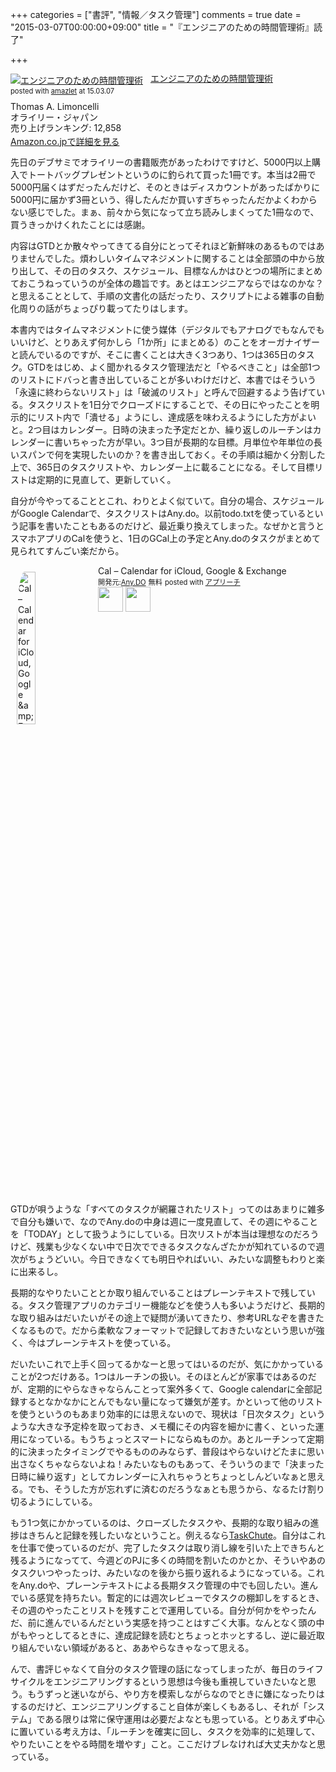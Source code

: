 +++
categories = ["書評", "情報／タスク管理"]
comments = true
date = "2015-03-07T00:00:00+09:00"
title = "『エンジニアのための時間管理術』読了"

+++

<div class="amazlet-box" style="margin-bottom:0px;"><div class="amazlet-image" style="float:left;margin:0px 12px 1px 0px;"><a href="http://www.amazon.co.jp/exec/obidos/ASIN/4873113075/diary081213-22/ref=nosim/" name="amazletlink" target="_blank"><img src="http://ecx.images-amazon.com/images/I/51jWtxU0sAL._SL160_.jpg" alt="エンジニアのための時間管理術" style="border: none;" /></a></div><div class="amazlet-info" style="line-height:120%; margin-bottom: 10px"><div class="amazlet-name" style="margin-bottom:10px;line-height:120%"><a href="http://www.amazon.co.jp/exec/obidos/ASIN/4873113075/diary081213-22/ref=nosim/" name="amazletlink" target="_blank">エンジニアのための時間管理術</a><div class="amazlet-powered-date" style="font-size:80%;margin-top:5px;line-height:120%">posted with <a href="http://www.amazlet.com/" title="amazlet" target="_blank">amazlet</a> at 15.03.07</div></div><div class="amazlet-detail">Thomas A. Limoncelli <br />オライリー・ジャパン <br />売り上げランキング: 12,858<br /></div><div class="amazlet-sub-info" style="float: left;"><div class="amazlet-link" style="margin-top: 5px"><a href="http://www.amazon.co.jp/exec/obidos/ASIN/4873113075/diary081213-22/ref=nosim/" name="amazletlink" target="_blank">Amazon.co.jpで詳細を見る</a></div></div></div><div class="amazlet-footer" style="clear: left"></div></div>

先日のデブサミでオライリーの書籍販売があったわけですけど、5000円以上購入でトートバッグプレゼントというのに釣られて買った1冊です。本当は2冊で5000円届くはずだったんだけど、そのときはディスカウントがあったばかりに5000円に届かず3冊という、得したんだか買いすぎちゃったんだかよくわからない感じでした。まぁ、前々から気になって立ち読みしまくってた1冊なので、買うきっかけくれたことには感謝。

内容はGTDとか散々やってきてる自分にとってそれほど新鮮味のあるものではありませんでした。煩わしいタイムマネジメントに関することは全部頭の中から放り出して、その日のタスク、スケジュール、目標なんかはひとつの場所にまとめておこうねっていうのが全体の趣旨です。あとはエンジニアならではなのかな？と思えることとして、手順の文書化の話だったり、スクリプトによる雑事の自動化周りの話がちょっぴり載ってたりはします。

本書内ではタイムマネジメントに使う媒体（デジタルでもアナログでもなんでもいいけど、とりあえず何かしら「1か所」にまとめる）のことをオーガナイザーと読んでいるのですが、そこに書くことは大きく3つあり、1つは365日のタスク。GTDをはじめ、よく聞かれるタスク管理法だと「やるべきこと」は全部1つのリストにドバっと書き出していることが多いわけだけど、本書ではそういう「永遠に終わらないリスト」は「破滅のリスト」と呼んで回避するよう告げている。タスクリストを1日分でクローズドにすることで、その日にやったことを明示的にリスト内で「潰せる」ようにし、達成感を味わえるようにした方がよいと。2つ目はカレンダー。日時の決まった予定だとか、繰り返しのルーチンはカレンダーに書いちゃった方が早い。3つ目が長期的な目標。月単位や年単位の長いスパンで何を実現したいのか？を書き出しておく。その手順は細かく分割した上で、365日のタスクリストや、カレンダー上に載ることになる。そして目標リストは定期的に見直して、更新していく。

自分が今やってることとこれ、わりとよく似ていて。自分の場合、スケジュールがGoogle Calendarで、タスクリストはAny.do。以前todo.txtを使っているという記事を書いたこともあるのだけど、最近乗り換えてしまった。なぜかと言うとスマホアプリのCalを使うと、1日のGCal上の予定とAny.doのタスクがまとめて見られてすんごい楽だから。

<div id="appreach-box" style="text-align:left;">
    <img id="appreach-image" src="http://a512.phobos.apple.com/us/r30/Purple6/v4/78/bb/1d/78bb1d61-0262-76c4-2edb-f421111365d4/mzl.fxvayqgf.png" alt="Cal – Calendar for iCloud, Google &amp;amp; Exchange" style="float:left; margin:10px; width:25%; max-width:120px; border-radius:10%;" pagespeed_url_hash="248610482">
    <div class="appreach-info" style="margin: 10px;">
      <div id="appreach-appname">Cal – Calendar for iCloud, Google &amp; Exchange</div>
      <div id="appreach-developer" style="font-size:80%; display:inline-block; _display:inline;">
        開発元:<a id="appreach-developerurl" href="https://itunes.apple.com/jp/artist/halo-inc./id499497834?uo=4" target="_blank" rel="nofollow">Any.DO</a>
      </div>
      <div id="appreach-price" style="font-size:80%; display:inline-block; _display:inline;">無料</div>
      <div class="appreach-powered" style="font-size:80%; display:inline-block; _display:inline;">
        posted with <a href="http://appreach.t-tu.com/" title="アプリーチ" target="_blank" rel="nofollow">アプリーチ</a>
      </div>
      <br>
      <div class="appreach-links" style="float:left;">
        <div id="appreach-itunes-link" style="display: inline-block; _display: inline;">
          <a id="appreach-itunes" href="https://itunes.apple.com/jp/app/cal-calendar-for-icloud-google/id648287824?mt=8&amp;uo=4&amp;at=11lHd9" target="_blank" rel="nofollow">
           <img src="http://appreach.t-tu.com/img/itune_en.png.pagespeed.ce.8asOsm0ta-.png" style="height:40px;" pagespeed_url_hash="1074815294">
          </a>
        </div>
        <div id="appreach-gplay-link" style="display:inline-block; _display:inline;">
          <a id="appreach-gplay" href="https://play.google.com/store/apps/details?id=com.anydo.cal" target="_blank" rel="nofollow">
           <img src="http://appreach.t-tu.com/img/gplay_en.png.pagespeed.ce.1AAXzseXga.png" style="height:40px;" pagespeed_url_hash="45329112">
           </a>
        </div>
      </div>
    </div>
    <div class="appreach-footer" style="margin-bottom:10px; clear: left;"></div>
  </div>

GTDが唄うような「すべてのタスクが網羅されたリスト」ってのはあまりに雑多で自分も嫌いで、なのでAny.doの中身は週に一度見直して、その週にやることを「TODAY」として扱うようにしている。日次リストが本当は理想なのだろうけど、残業も少なくない中で日次でできるタスクなんざたかが知れているので週次がちょうどいい。今日できなくても明日やればいい、みたいな調整もわりと楽に出来るし。

長期的なやりたいこととか取り組んでいることはプレーンテキストで残している。タスク管理アプリのカテゴリー機能などを使う人も多いようだけど、長期的な取り組みはだいたいがその途上で疑問が湧いてきたり、参考URLなぞを書きたくなるもので。だから柔軟なフォーマットで記録しておきたいなという思いが強く、今はプレーンテキストを使っている。

だいたいこれで上手く回ってるかなーと思ってはいるのだが、気にかかっていることが2つだけある。1つはルーチンの扱い。そのほとんどが家事ではあるのだが、定期的にやらなきゃならんことって案外多くて、Google calendarに全部記録するとなかなかにとんでもない量になって嫌気が差す。かといって他のリストを使うというのもあまり効率的には思えないので、現状は「日次タスク」というような大きな予定枠を取っておき、メモ欄にその内容を細かに書く、といった運用になっている。もうちょっとスマートにならぬものか。あとルーチンって定期的に決まったタイミングでやるもののみならず、普段はやらないけどたまに思い出さなくちゃならないよね！みたいなものもあって、そういうのまで「決まった日時に繰り返す」としてカレンダーに入れちゃうとちょっとしんどいなぁと思える。でも、そうした方が忘れずに済むのだろうなぁとも思うから、なるたけ割り切るようにしている。

もう1つ気にかかっているのは、クローズしたタスクや、長期的な取り組みの進捗はきちんと記録を残したいなということ。例えるなら[TaskChute](http://shigotano.info/mbr/taskchute2/paypal.php)。自分はこれを仕事で使っているのだが、完了したタスクは取り消し線を引いた上できちんと残るようになってて、今週どのPJに多くの時間を割いたのかとか、そういやあのタスクいつやったっけ、みたいなのを後から振り返れるようになっている。これをAny.doや、プレーンテキストによる長期タスク管理の中でも回したい。進んでいる感覚を持ちたい。暫定的には週次レビューでタスクの棚卸しをするとき、その週のやったことリストを残すことで運用している。自分が何かをやったんだ、前に進んでいるんだという実感を持つことはすごく大事。なんとなく頭の中がもやっとしてるときに、達成記録を読むとちょっとホッとするし、逆に最近取り組んでいない領域があると、ああやらなきゃなって思える。

んで、書評じゃなくて自分のタスク管理の話になってしまったが、毎日のライフサイクルをエンジニアリングするという思想は今後も重視していきたいなと思う。もうずっと迷いながら、やり方を模索しながらなのでときに嫌になったりはするのだけど、エンジニアリングすること自体が楽しくもあるし、それが「システム」である限りは常に保守運用は必要だよなとも思っている。とりあえず中心に置いている考え方は、「ルーチンを確実に回し、タスクを効率的に処理して、やりたいことをやる時間を増やす」こと。ここだけブレなければ大丈夫かなと思っている。

